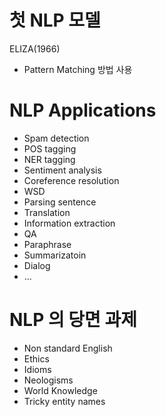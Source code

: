 # 첫 NLP 모델
ELIZA(1966)
- Pattern Matching 방법 사용

# NLP Applications
- Spam detection
- POS tagging
- NER tagging
- Sentiment analysis
- Coreference resolution
- WSD
- Parsing sentence
- Translation
- Information extraction
- QA
- Paraphrase
- Summarizatoin
- Dialog
- ...

# NLP 의 당면 과제
- Non standard English
- Ethics
- Idioms
- Neologisms
- World Knowledge
- Tricky entity names
